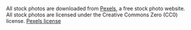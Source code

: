 All stock photos are downloaded from [Pexels](https://www.pexels.com/), a free
stock photo website. All stock photos are licensed under the Creative Commons
Zero (CC0) license. [Pexels license](https://www.pexels.com/license/)
